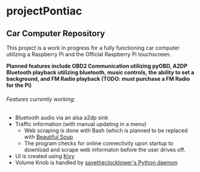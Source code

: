 # projectPontiac
## Car Computer Repository

This project is a work in progress for a fully functioning car computer utilizing a Raspberry Pi and the Official Raspberry Pi touchscreen.

**Planned features include OBD2 Communication utilizing pyOBD, A2DP Bluetooth playback utilizing bluetooth, music controls, the ability to set a background, and FM Radio playback (TODO: must purchase a FM Radio for the Pi)**

###### Features currently working:
- Bluetooth audio via an alsa a2dp sink
- Traffic information (with manual updating in a menu)
  - Web scraping is done with Bash (which is planned to be replaced with [Beautiful Soup](https://www.crummy.com/software/BeautifulSoup/bs4/doc/)
  - The program checks for online connectivity upon startup to download and scrape web informaton before the user drives off.
- UI is created using [Kivy](https://kivy.org/#home)
- Volume Knob is handled by [savetheclocktower's Python daemon](https://gist.github.com/savetheclocktower/9b5f67c20f6c04e65ed88f2e594d43c1)
